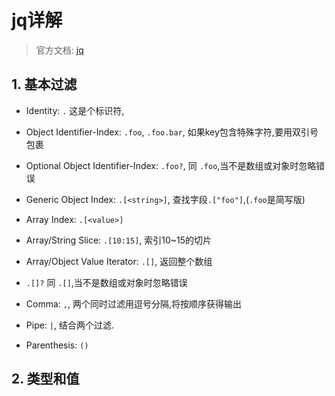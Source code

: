 # jq详解

> 官方文档: [jq](https://stedolan.github.io/jq/manual/)

## 1. 基本过滤

- Identity: `.`  这是个标识符,
- Object Identifier-Index: `.foo`, `.foo.bar`, 如果key包含特殊字符,要用双引号包裹

- Optional Object Identifier-Index: `.foo?`, 同 `.foo`,当不是数组或对象时忽略错误
- Generic Object Index: `.[<string>]`, 查找字段`.["foo"]`,(`.foo`是简写版)
- Array Index: `.[<value>]`
- Array/String Slice: `.[10:15]`, 索引10~15的切片
- Array/Object Value Iterator: `.[]`, 返回整个数组
- `.[]?` 同 `.[]`,当不是数组或对象时忽略错误
- Comma: `,`, 两个同时过滤用逗号分隔,将按顺序获得输出
- Pipe: `|`, 结合两个过滤.
- Parenthesis: `()`

## 2. 类型和值
